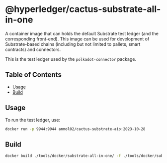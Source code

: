 # @hyperledger/cactus-substrate-all-in-one<!-- omit in toc -->

A container image that can holds the default Substrate test ledger (and the corresponding front-end).
This image can be used for development of Substrate-based chains (including but not limited to pallets, smart contracts) and connectors.

This is the test ledger used by the `polkadot-connector` package.

## Table of Contents<!-- omit in toc -->

- [Usage](#usage)
- [Build](#build)

## Usage
To run the test ledger, use:

```sh
docker run -p 9944:9944 anmol02/cactus-substrate-aio:2023-10-28
```

## Build

```sh
docker build ./tools/docker/substrate-all-in-one/ -f ./tools/docker/substrate-all-in-one/Dockerfile --tag saio
```
